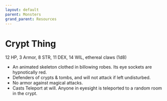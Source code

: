 ```yaml
---
layout: default
parent: Monsters
grand_parent: Resources
---
```


# Crypt Thing

12 HP, 3 Armor, 8 STR, 11 DEX, 14 WIL, ethereal claws (1d8)

- An animated skeleton clothed in billowing robes. Its eye sockets are hypnotically red.
- Defenders of crypts & tombs, and will not attack if left undisturbed.
- No armor against magical attacks.
- Casts Teleport at will. Anyone in eyesight is teleported to a random room in the crypt.
